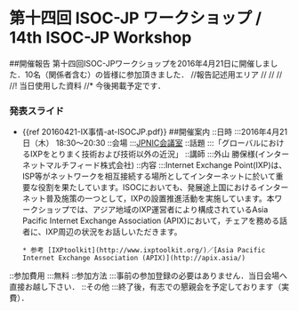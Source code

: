 # 第十四回 ISOC-JP ワークショップ / 14th ISOC-JP Workshop
##開催報告
第十四回ISOC-JPワークショップを2016年4月21日に開催しました．10名（関係者含む）の皆様に参加頂きました．
//報告記述用エリア
//
//
//
//! 当日使用した資料
//* 今後掲載予定です．
### 発表スライド
*  {{ref 20160421-IX事情-at-ISOCJP.pdf}}
##開催案内
::日時
:::2016年4月21日（木） 18:30〜20:30
::会場
:::[JPNIC会議室](https://www.nic.ad.jp/ja/profile/map.html)
::話題
:::「グローバルにおけるIXPをとりまく技術および技術以外の近況」
::講師
:::外山 勝保様(インターネットマルチフィード株式会社)
::内容
:::Internet Exchange Point(IXP)は、ISP等がネットワークを相互接続する場所としてインターネットに於いて重要な役割を果たしています。ISOCにおいても、発展途上国におけるインターネット普及施策の一つとして，IXPの設置推進活動を実施しています。本ワークショップでは、アジア地域のIXP運営者により構成されているAsia Pacific Internet Exchange Association (APIX)において，チェアを務める話者に、IXP周辺の状況をお話しいただきます。

       * 参考 [IXPtoolkit](http://www.ixptoolkit.org/)／[Asia Pacific Internet Exchange Association (APIX)](http://apix.asia/)

::参加費用
:::無料
::参加方法
:::事前の参加登録の必要はありません．当日会場へ直接お越し下さい．
::その他
:::終了後，有志での懇親会を予定しております（実費）．